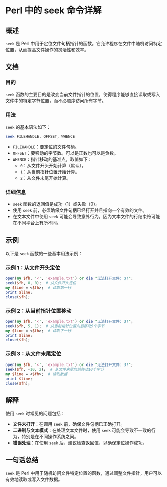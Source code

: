 <!--
Meta Description: # Perl 中的 seek 命令详解 ## 概述 `seek` 是 Perl 中用于定位文件句柄指针的函数。它允许程序在文件中随机访问特定位置，从而提高文件操作的灵活性和效率。 ## 文档 ### 目的 `seek` 函数的主要目的是改变当前文件指针的位置，使得程序能够直接读取或写入文件中的特定字...
Meta Keywords: seek, perl, line, open, example
-->

# Perl 中的 seek 命令详解

## 概述
`seek` 是 Perl 中用于定位文件句柄指针的函数。它允许程序在文件中随机访问特定位置，从而提高文件操作的灵活性和效率。

## 文档
### 目的
`seek` 函数的主要目的是改变当前文件指针的位置，使得程序能够直接读取或写入文件中的特定字节位置，而不必顺序访问所有字节。

### 用法
`seek` 的基本语法如下：
```perl
seek FILEHANDLE, OFFSET, WHENCE
```
- `FILEHANDLE`：要定位的文件句柄。
- `OFFSET`：要移动的字节数。可以是正数也可以是负数。
- `WHENCE`：指针移动的基准点，取值如下：
  - `0`：从文件开头开始计算（默认）。
  - `1`：从当前指针位置开始计算。
  - `2`：从文件末尾开始计算。

### 详细信息
- `seek` 函数的返回值是成功（1）或失败（0）。
- 使用 `seek` 前，必须确保文件句柄已经打开并且指向一个有效的文件。
- 在文本文件中使用 `seek` 可能会导致意外行为，因为文本文件的行结束符可能在不同平台上有所不同。

## 示例
以下是 `seek` 函数的一些基本用法示例：

### 示例 1：从文件开头定位
```perl
open(my $fh, '<', 'example.txt') or die "无法打开文件: $!";
seek($fh, 0, 0);  # 从文件开头定位
my $line = <$fh>;  # 读取第一行
print $line;
close($fh);
```

### 示例 2：从当前指针位置移动
```perl
open(my $fh, '<', 'example.txt') or die "无法打开文件: $!";
seek($fh, 5, 1);  # 从当前指针位置向后移动5个字节
my $line = <$fh>;  # 读取下一行
print $line;
close($fh);
```

### 示例 3：从文件末尾定位
```perl
open(my $fh, '<', 'example.txt') or die "无法打开文件: $!";
seek($fh, -10, 2);  # 从文件末尾向前移动10个字节
my $line = <$fh>;  # 读取数据
print $line;
close($fh);
```

## 解释
使用 `seek` 时常见的问题包括：
- **文件未打开**：在调用 `seek` 前，确保文件句柄已正确打开。
- **二进制与文本模式**：在处理文本文件时，使用 `seek` 可能会导致不一致的行为，特别是在不同操作系统之间。
- **错误处理**：在使用 `seek` 后，建议检查返回值，以确保定位操作成功。

## 一句话总结
`seek` 是 Perl 中用于随机访问文件特定位置的函数，通过调整文件指针，用户可以有效地读取或写入文件数据。